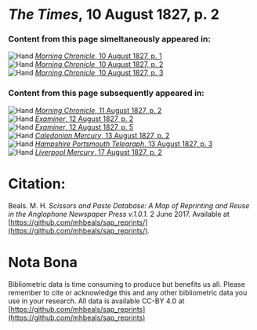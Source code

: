 # *The Times*, 10 August 1827, p. 2  
  
### Content from this page simeltaneously appeared in:  
![Hand](http://scissorsandpaste.net/wp-content/uploads/2017/06/smallhandpointer.png) [*Morning Chronicle*, 10 August 1827, p. 1](https://mhbeals.github.io/sap_html/Morning-Chronicle/Morning-Chronicle-10-August-1827-p-1)  
![Hand](http://scissorsandpaste.net/wp-content/uploads/2017/06/smallhandpointer.png) [*Morning Chronicle*, 10 August 1827, p. 2](https://mhbeals.github.io/sap_html/Morning-Chronicle/Morning-Chronicle-10-August-1827-p-2)  
![Hand](http://scissorsandpaste.net/wp-content/uploads/2017/06/smallhandpointer.png) [*Morning Chronicle*, 10 August 1827, p. 3](https://mhbeals.github.io/sap_html/Morning-Chronicle/Morning-Chronicle-10-August-1827-p-3)  
  
### Content from this page subsequently appeared in:  
![Hand](http://scissorsandpaste.net/wp-content/uploads/2017/06/smallhandpointer.png) [*Morning Chronicle*, 11 August 1827, p. 2](https://mhbeals.github.io/sap_html/Morning-Chronicle/Morning-Chronicle-11-August-1827-p-2)  
![Hand](http://scissorsandpaste.net/wp-content/uploads/2017/06/smallhandpointer.png) [*Examiner*, 12 August 1827, p. 2](https://mhbeals.github.io/sap_html/Examiner/Examiner-12-August-1827-p-2)  
![Hand](http://scissorsandpaste.net/wp-content/uploads/2017/06/smallhandpointer.png) [*Examiner*, 12 August 1827, p. 5](https://mhbeals.github.io/sap_html/Examiner/Examiner-12-August-1827-p-5)  
![Hand](http://scissorsandpaste.net/wp-content/uploads/2017/06/smallhandpointer.png) [*Caledonian Mercury*, 13 August 1827, p. 2](https://mhbeals.github.io/sap_html/Caledonian-Mercury/Caledonian-Mercury-13-August-1827-p-2)  
![Hand](http://scissorsandpaste.net/wp-content/uploads/2017/06/smallhandpointer.png) [*Hampshire Portsmouth Telegraph*, 13 August 1827, p. 3](https://mhbeals.github.io/sap_html/Hampshire-Portsmouth-Telegraph/Hampshire-Portsmouth-Telegraph-13-August-1827-p-3)  
![Hand](http://scissorsandpaste.net/wp-content/uploads/2017/06/smallhandpointer.png) [*Liverpool Mercury*, 17 August 1827, p. 2](https://mhbeals.github.io/sap_html/Liverpool-Mercury/Liverpool-Mercury-17-August-1827-p-2)  


# Citation: 

Beals. M. H. *Scissors and Paste Database: A Map of Reprinting and Reuse in the Anglophone Newspaper Press v.1.0.1.* 2 June 2017. Available at [https://github.com/mhbeals/sap_reprints/](https://github.com/mhbeals/sap_reprints/). 

# Nota Bona

Bibliometric data is time consuming to produce but benefits us all. Please remember to cite or acknowledge this and any other bibliometric data you use in your research. All data is available CC-BY 4.0 at [https://github.com/mhbeals/sap_reprints](https://github.com/mhbeals/sap_reprints)